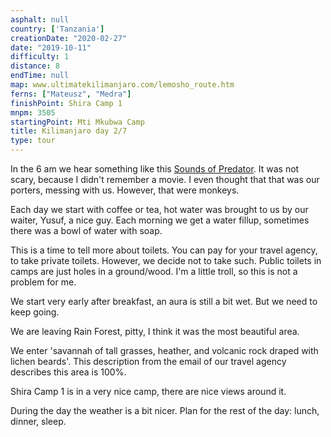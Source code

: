 ```yaml
---
asphalt: null
country: ['Tanzania']
creationDate: "2020-02-27"
date: "2019-10-11"
difficulty: 1
distance: 8
endTime: null
map: www.ultimatekilimanjaro.com/lemosho_route.htm
ferns: ["Mateusz", "Medra"]
finishPoint: Shira Camp 1
mnpm: 3505
startingPoint: Mti Mkubwa Camp
title: Kilimanjaro day 2/7
type: tour
---
```


In the 6 am we hear something like this [Sounds of Predator](https://www.youtube.com/watch?v=1SGJDrVJzMI). It was not scary, because I didn't remember a movie. I even thought that that was our porters, messing with us. However, that were monkeys.

Each day we start with coffee or tea, hot water was brought to us by our waiter, Yusuf, a nice guy.
Each morning we get a water fillup, sometimes there was a bowl of water with soap.

This is a time to tell more about toilets. You can pay for your travel agency, to take private toilets. However, we decide not to take such. Public toilets in camps are just holes in a ground/wood. I'm a little troll, so this is not a problem for me.

We start very early after breakfast, an aura is still a bit wet. But we need to keep going.

We are leaving Rain Forest, pitty, I think it was the most beautiful area.

We enter 'savannah of tall grasses, heather, and volcanic rock draped with lichen beards'. This description from the email of our travel agency describes this area is 100%.

Shira Camp 1 is in a very nice camp, there are nice views around it.

During the day the weather is a bit nicer. Plan for the rest of the day: lunch, dinner, sleep.
